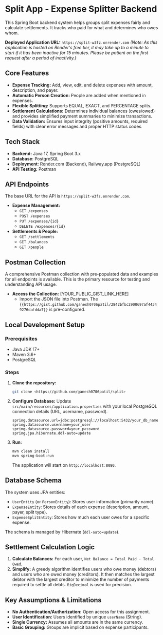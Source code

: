 # Split App - Expense Splitter Backend

This Spring Boot backend system helps groups split expenses fairly and calculate settlements. It tracks who paid for what and determines who owes whom.

**Deployed Application URL:** `https://split-w3fz.onrender.com`
*(Note: As this application is hosted on Render's free tier, it may take up to a minute to start if it has been inactive for 15 minutes. Please be patient on the first request after a period of inactivity.)*

## Core Features

*   **Expense Tracking:** Add, view, edit, and delete expenses with amount, description, and payer.
*   **Automatic Person Creation:** People are added when mentioned in expenses.
*   **Flexible Splitting:** Supports EQUAL, EXACT, and PERCENTAGE splits.
*   **Settlement Calculations:** Determines individual balances (owes/owed) and provides simplified payment summaries to minimize transactions.
*   **Data Validation:** Ensures input integrity (positive amounts, required fields) with clear error messages and proper HTTP status codes.

## Tech Stack

*   **Backend:** Java 17, Spring Boot 3.x
*   **Database:** PostgreSQL
*   **Deployment:** Render.com (Backend), Railway.app (PostgreSQL)
*   **API Testing:** Postman

## API Endpoints

The base URL for the API is `https://split-w3fz.onrender.com`.

*   **Expense Management:**
    *   `GET /expenses`
    *   `POST /expenses`
    *   `PUT /expenses/{id}`
    *   `DELETE /expenses/{id}`
*   **Settlements & People:**
    *   `GET /settlements`
    *   `GET /balances`
    *   `GET /people`

## Postman Collection

A comprehensive Postman collection with pre-populated data and examples for all endpoints is available. This is the primary resource for testing and understanding API usage.

*   **Access the Collection:** [YOUR_PUBLIC_GIST_LINK_HERE]
    *   Import the JSON file into Postman. The `{{https://gist.github.com/ganesh0706patil/2842bfbc2900697af44349276dafdda7}}` is pre-configured.

## Local Development Setup

### Prerequisites

*   Java JDK 17+
*   Maven 3.6+
*   PostgreSQL

### Steps

1.  **Clone the repository:**
    ```bash
    git clone <https://github.com/ganesh0706patil/split>
    ```
2.  **Configure Database:** Update `src/main/resources/application.properties` with your local PostgreSQL connection details (URL, username, password).
    ```properties
    spring.datasource.url=jdbc:postgresql://localhost:5432/your_db_name
    spring.datasource.username=your_user
    spring.datasource.password=your_password
    spring.jpa.hibernate.ddl-auto=update
    ```
3.  **Run:**
    ```bash
    mvn clean install
    mvn spring-boot:run
    ```
    The application will start on `http://localhost:8080`.

## Database Schema

The system uses JPA entities:
*   `UserEntity` (or `PersonEntity`): Stores user information (primarily name).
*   `ExpenseEntity`: Stores details of each expense (description, amount, payer, split type).
*   `ExpenseSplitEntity`: Stores how much each user owes for a specific expense.

The schema is managed by Hibernate (`ddl-auto=update`).

## Settlement Calculation Logic

1.  **Calculate Balances:** For each user, `Net Balance = Total Paid - Total Owed`.
2.  **Simplify:** A greedy algorithm identifies users who owe money (debtors) and users who are owed money (creditors). It then matches the largest debtor with the largest creditor to minimize the number of payments required to settle all debts. `BigDecimal` is used for precision.

## Key Assumptions & Limitations

*   **No Authentication/Authorization:** Open access for this assignment.
*   **User Identification:** Users identified by unique `userName` (String).
*   **Single Currency:** Assumes all amounts are in the same currency.
*   **Basic Grouping:** Groups are implicit based on expense participants.
